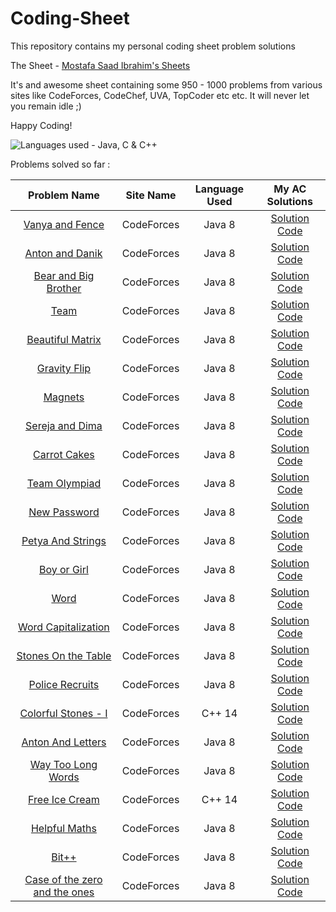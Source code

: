 # Coding-Sheet

This repository contains my personal coding sheet problem solutions

The Sheet - [Mostafa Saad Ibrahim's Sheets](https://docs.google.com/spreadsheets/d/1SYsihU8c29GM8dsyZdniAbrLKSHLHYUZrguvOok3B1s/edit?usp=sharing)

It's and awesome sheet containing some 950 - 1000 problems from various sites like CodeForces, CodeChef, UVA, TopCoder etc etc.
It will never let you remain idle ;)

Happy Coding!

![Languages used - Java, C & C++](https://superfamilyprotector.com/blog/wp-content/uploads/2018/09/Programming-Languages.jpg)

Problems solved so far :

| Problem Name | Site Name | Language Used | My AC Solutions |
| :---: | :---: | :---: | :---: |
| [Vanya and Fence](http://codeforces.com/contest/677/problem/A) | CodeForces | Java 8 | [Solution Code](http://codeforces.com/contest/677/submission/57800206)|
| [Anton and Danik](http://codeforces.com/contest/734/problem/A) | CodeForces | Java 8 | [Solution Code](http://codeforces.com/contest/734/submission/57884757) |
| [Bear and Big Brother](http://codeforces.com/contest/791/problem/A) | CodeForces | Java 8 | [Solution Code](http://codeforces.com/contest/791/submission/58601264)|
| [Team](http://codeforces.com/contest/231/problem/A) | CodeForces | Java 8 | [Solution Code](http://codeforces.com/contest/231/submission/58614820)|
| [Beautiful Matrix](http://codeforces.com/contest/263/problem/A) | CodeForces | Java 8 | [Solution Code](http://codeforces.com/contest/263/submission/58670193)|
| [Gravity Flip](http://codeforces.com/contest/405/problem/A) | CodeForces | Java 8 | [Solution Code](http://codeforces.com/contest/405/submission/58681790)|
| [Magnets](http://codeforces.com/contest/344/problem/A) | CodeForces | Java 8 | [Solution Code](http://codeforces.com/contest/344/submission/59385674)|
| [Sereja and Dima](http://codeforces.com/contest/381/problem/A) | CodeForces | Java 8 | [Solution Code](http://codeforces.com/contest/381/submission/59048396)|
| [Carrot Cakes](http://codeforces.com/contest/799/problem/A) | CodeForces | Java 8 | [Solution Code](http://codeforces.com/contest/799/submission/58989548)|
| [Team Olympiad](http://codeforces.com/contest/490/problem/A) | CodeForces | Java 8 | [Solution Code](http://codeforces.com/contest/490/submission/59107747)|
| [New Password](http://codeforces.com/contest/770/problem/A) | CodeForces | Java 8 | [Solution Code](http://codeforces.com/contest/770/submission/59055850)|
| [Petya And Strings](http://codeforces.com/contest/112/problem/A) | CodeForces | Java 8 | [Solution Code]()|
| [Boy or Girl](http://codeforces.com/contest/236/problem/A) | CodeForces | Java 8 | [Solution Code](http://codeforces.com/contest/236/submission/59385858)|
| [Word](http://codeforces.com/contest/59/problem/A) | CodeForces | Java 8 | [Solution Code]()|
| [Word Capitalization](http://codeforces.com/contest/281/problem/A) | CodeForces | Java 8 | [Solution Code]()|
| [Stones On the Table](http://codeforces.com/contest/266/problem/A) | CodeForces | Java 8 | [Solution Code]()|
| [Police Recruits](http://codeforces.com/contest/427/problem/A) | CodeForces | Java 8 | [Solution Code]()|
| [Colorful Stones - I](http://codeforces.com/contest/265/problem/A) | CodeForces | C++ 14 | [Solution Code](http://codeforces.com/contest/265/submission/59543093)|
| [Anton And Letters](http://codeforces.com/contest/443/problem/A) | CodeForces | Java 8 | [Solution Code]()|
| [Way Too Long Words](http://codeforces.com/contest/71/problem/A) | CodeForces | Java 8 | [Solution Code]()|
| [Free Ice Cream](http://codeforces.com/contest/686/problem/A) | CodeForces | C++ 14 | [Solution Code](http://codeforces.com/contest/686/submission/59575683)|
| [Helpful Maths](http://codeforces.com/contest/339/problem/A) | CodeForces | Java 8 | [Solution Code](https://codeforces.com/contest/339/submission/61178955)|
| [Bit++](http://codeforces.com/contest/282/problem/A) | CodeForces | Java 8 | [Solution Code]()|
| [Case of the zero and the ones](http://codeforces.com/contest/556/problem/A) | CodeForces | Java 8 | [Solution Code](http://codeforces.com/contest/556/submission/59544154)|

